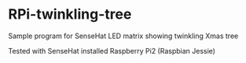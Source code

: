 # RPi-twinkling-tree
Sample program for SenseHat LED matrix showing twinkling Xmas tree

Tested with SenseHat installed Raspberry Pi2 (Raspbian Jessie)
